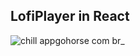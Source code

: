 <h2>LofiPlayer in React</h2>

![chill appgohorse com br_](https://user-images.githubusercontent.com/62969620/181406578-6dee917a-0f9c-40a0-9ffa-5a53a1c024b9.png)

